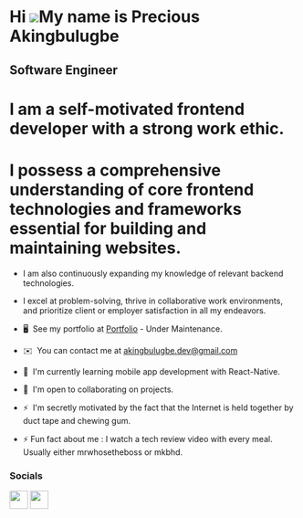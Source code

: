Hi ![](https://user-images.githubusercontent.com/18350557/176309783-0785949b-9127-417c-8b55-ab5a4333674e.gif)My name is Precious Akingbulugbe
=============================================================================================================================================

Software Engineer
-------------------

# I am a self-motivated frontend developer with a strong work ethic.
# I possess a comprehensive understanding of core frontend technologies and frameworks essential for building and maintaining websites.
* I am also continuously expanding my knowledge of relevant backend technologies.
* I excel at problem-solving, thrive in collaborative work environments, and prioritize client or employer satisfaction in all my endeavors.

* 🖥️  See my portfolio at [Portfolio](http://precious-five.vercel.app) - Under Maintenance.
* ✉️  You can contact me at [akingbulugbe.dev@gmail.com](mailto:akingbulugbe.dev@gmail.com)
* 🧠  I'm currently learning mobile app development with React-Native. 
* 🤝  I'm open to collaborating on projects.
* ⚡  I'm secretly motivated by the fact that the Internet is held together by duct tape and chewing gum.
* ⚡️ Fun fact about me : I watch a tech review video with every meal. Usually either mrwhosetheboss or mkbhd.


### Socials

<p align="left"> <a href="https://www.github.com/presh-031" target="_blank" rel="noreferrer"><img src="https://raw.githubusercontent.com/danielcranney/readme-generator/main/public/icons/socials/github.svg" width="32" height="32" /></a> <a href="https://www.twitter.com/Presh_031" target="_blank" rel="noreferrer"><img src="https://raw.githubusercontent.com/danielcranney/readme-generator/main/public/icons/socials/twitter.svg" width="32" height="32" /></a></p>
